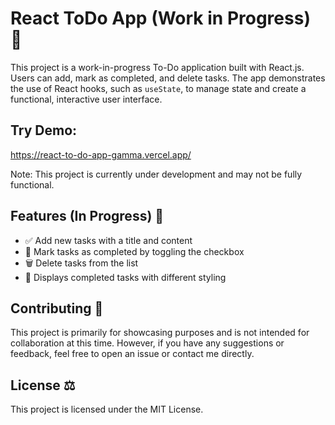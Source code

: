 # React ToDo App (Work in Progress) 🚧

This project is a work-in-progress To-Do application built with React.js. Users can add, mark as completed, and delete tasks. The app demonstrates the use of React hooks, such as `useState`, to manage state and create a functional, interactive user interface.

## Try Demo: 
https://react-to-do-app-gamma.vercel.app/

Note: This project is currently under development and may not be fully functional.

## Features (In Progress) 🌟

- ✅ Add new tasks with a title and content
- 🔄 Mark tasks as completed by toggling the checkbox
- 🗑️ Delete tasks from the list
- 🎨 Displays completed tasks with different styling

## Contributing 🤝

This project is primarily for showcasing purposes and is not intended for collaboration at this time. However, if you have any suggestions or feedback, feel free to open an issue or contact me directly.

## License ⚖️

This project is licensed under the MIT License.
